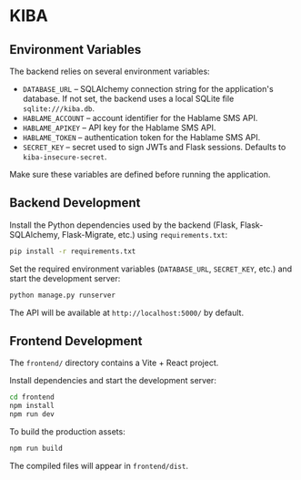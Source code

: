 # KIBA

## Environment Variables

The backend relies on several environment variables:

- `DATABASE_URL` &ndash; SQLAlchemy connection string for the application's database. If not set, the backend uses a local SQLite file `sqlite:///kiba.db`.
- `HABLAME_ACCOUNT` &ndash; account identifier for the Hablame SMS API.
- `HABLAME_APIKEY` &ndash; API key for the Hablame SMS API.
- `HABLAME_TOKEN` &ndash; authentication token for the Hablame SMS API.
- `SECRET_KEY` &ndash; secret used to sign JWTs and Flask sessions. Defaults to `kiba-insecure-secret`.

Make sure these variables are defined before running the application.

## Backend Development

Install the Python dependencies used by the backend (Flask, Flask-SQLAlchemy,
Flask-Migrate, etc.) using `requirements.txt`:

```bash
pip install -r requirements.txt
```

Set the required environment variables (`DATABASE_URL`, `SECRET_KEY`, etc.) and
start the development server:

```bash
python manage.py runserver
```

The API will be available at `http://localhost:5000/` by default.

## Frontend Development

The `frontend/` directory contains a Vite + React project.

Install dependencies and start the development server:

```bash
cd frontend
npm install
npm run dev
```

To build the production assets:

```bash
npm run build
```

The compiled files will appear in `frontend/dist`.
